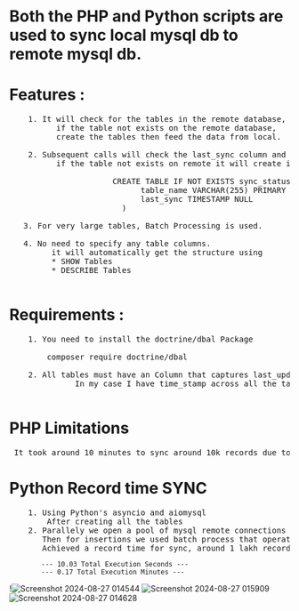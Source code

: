 # Both the PHP and Python scripts are used to sync local mysql db to remote mysql db.
# Features :
<pre>
    1. It will check for the tables in the remote database,
          if the table not exists on the remote database,
          create the tables then feed the data from local.
  
    2. Subsequent calls will check the last_sync column and update data accordingly.
          if the table not exists on remote it will create it.
  
                      CREATE TABLE IF NOT EXISTS sync_status (
                            table_name VARCHAR(255) PRIMARY KEY,
                            last_sync TIMESTAMP NULL
                        )
  
   3. For very large tables, Batch Processing is used.
  
   4. No need to specify any table columns. 
         it will automatically get the structure using
         * SHOW Tables
         * DESCRIBE Tables
          
</pre>

# Requirements : 
<pre>
    1. You need to install the doctrine/dbal Package

        composer require doctrine/dbal
    
    2. All tables must have an Column that captures last_updated or modified time
              In my case I have time_stamp across all the tables.

</pre>
# PHP Limitations
<pre> It took around 10 minutes to sync around 10k records due to it's limitations in parallel processing </pre>

# Python Record time SYNC
<pre>
    1. Using Python's asyncio and aiomysql
        After creating all the tables
    2. Parallely we open a pool of mysql remote connections to all the tables
       Then for insertions we used batch process that operates in a async fashion.
       Achieved a record time for sync, around 1 lakh records.
</pre>
            --- 10.03 Total Execution Seconds ---
            --- 0.17 Total Execution Minutes ---
            
  !![Screenshot 2024-08-27 014544](https://github.com/user-attachments/assets/46046b44-0692-4779-98f2-deee109efc41)
  ![Screenshot 2024-08-27 015909](https://github.com/user-attachments/assets/4dd51495-eacc-413c-ad4c-f94c0bfe7097)
  ![Screenshot 2024-08-27 014628](https://github.com/user-attachments/assets/a0839020-b19d-4817-ab0f-ac5053042e5b)
